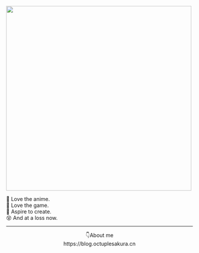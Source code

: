 <p>
  <p>
    <a
      href="https://i.loli.net/2020/07/22/S4qNMThjoBGde1t.png"   
      target="__blank"
    >
      <img 
        src="https://i.loli.net/2020/07/22/S4qNMThjoBGde1t.png" 
        width="500"
      />
    </a>
  </p>
  <p>
    👺 Love the anime. <br />
    🤖 Love the game. <br />
    🎨 Aspire to create. <br />
    😵 And at a loss now. <br />
  </p>
  
 ---
  <p align="center">
    👇About me <br />
  https://blog.octuplesakura.cn
  </p>
  
</p>

<!--
**OctupleSakura/OctupleSakura** is a ✨ _special_ ✨ repository because its `README.md` (this file) appears on your GitHub profile.

Here are some ideas to get you started:

- 🔭 I’m currently working on ...
- 🌱 I’m currently learning ...
- 👯 I’m looking to collaborate on ...
- 🤔 I’m looking for help with ...
- 💬 Ask me about ...
- 📫 How to reach me: ...
- 😄 Pronouns: ...
- ⚡ Fun fact: ...
-->
